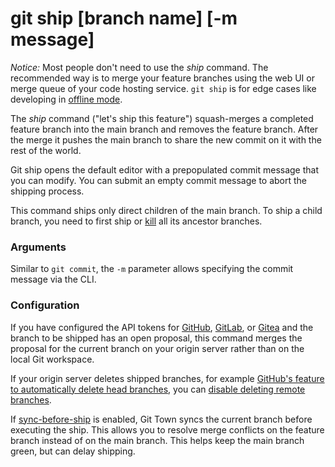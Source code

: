 # git ship [branch name] [-m message]

_Notice:_ Most people don't need to use the _ship_ command. The recommended way
is to merge your feature branches using the web UI or merge queue of your code
hosting service. `git ship` is for edge cases like developing in
[offline mode](../preferences/offline.md).

The _ship_ command ("let's ship this feature") squash-merges a completed feature
branch into the main branch and removes the feature branch. After the merge it
pushes the main branch to share the new commit on it with the rest of the world.

Git ship opens the default editor with a prepopulated commit message that you
can modify. You can submit an empty commit message to abort the shipping
process.

This command ships only direct children of the main branch. To ship a child
branch, you need to first ship or [kill](kill.md) all its ancestor branches.

### Arguments

Similar to `git commit`, the `-m` parameter allows specifying the commit message
via the CLI.

### Configuration

If you have configured the API tokens for
[GitHub](../preferences/github-token.md),
[GitLab](../preferences/gitlab-token.md), or
[Gitea](../preferences/gitea-token.md) and the branch to be shipped has an open
proposal, this command merges the proposal for the current branch on your origin
server rather than on the local Git workspace.

If your origin server deletes shipped branches, for example
[GitHub's feature to automatically delete head branches](https://help.github.com/en/github/administering-a-repository/managing-the-automatic-deletion-of-branches),
you can
[disable deleting remote branches](../preferences/ship-delete-tracking-branch.md).

If [sync-before-ship](../preferences/sync-before-ship.md) is enabled, Git Town
syncs the current branch before executing the ship. This allows you to resolve
merge conflicts on the feature branch instead of on the main branch. This helps
keep the main branch green, but can delay shipping.
